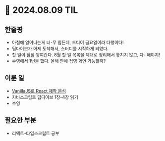 # 🍅 2024.08.09 TIL

## 한줄평

- 아침에 일어나는게 너-무 힘든데, 드디어 금요일이라 다행이다!
- 딥다이브가 어제 도착해서, 스터디를 시작하게 되었다.
- 할 일이 점점 쌓여간다. 8월 할 일 목록을 제대로 정리해서 놓치지 않고, 다- 해야지!
- 수영에서 1번을 했다. 올해 안에 접영 과연 가능할까?

## 이룬 일

- [VanillaJS로 React 제작 분석](https://github.com/minjeongss/React-Ts-Practice/tree/main/VanillaJS-Component)
- 자바스크립트 딥다이브 1장-4장 읽기
- 수영

## 필요한 부분

- 리액트-타입스크립트 공부
